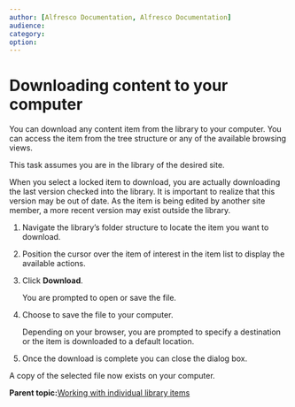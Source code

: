 ```yaml
---
author: [Alfresco Documentation, Alfresco Documentation]
audience: 
category: 
option: 
---
```


# Downloading content to your computer

You can download any content item from the library to your computer. You can access the item from the tree structure or any of the available browsing views.

This task assumes you are in the library of the desired site.

When you select a locked item to download, you are actually downloading the last version checked into the library. It is important to realize that this version may be out of date. As the item is being edited by another site member, a more recent version may exist outside the library.

1.  Navigate the library’s folder structure to locate the item you want to download.

2.  Position the cursor over the item of interest in the item list to display the available actions.

3.  Click **Download**.

    You are prompted to open or save the file.

4.  Choose to save the file to your computer.

    Depending on your browser, you are prompted to specify a destination or the item is downloaded to a default location.

5.  Once the download is complete you can close the dialog box.


A copy of the selected file now exists on your computer.

**Parent topic:**[Working with individual library items](../concepts/library-items-individual.md)

